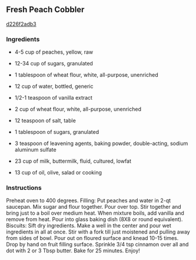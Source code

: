 ## Fresh Peach Cobbler

[d226f2adb3](http://www.food.com/recipe/fresh-peach-cobbler-138303)

### Ingredients

 - 4-5 cup of peaches, yellow, raw

 - 12-34 cup of sugars, granulated

 - 1 tablespoon of wheat flour, white, all-purpose, unenriched

 - 12 cup of water, bottled, generic

 - 1/2-1 teaspoon of vanilla extract

 - 2 cup of wheat flour, white, all-purpose, unenriched

 - 12 teaspoon of salt, table

 - 1 tablespoon of sugars, granulated

 - 3 teaspoon of leavening agents, baking powder, double-acting, sodium aluminum sulfate

 - 23 cup of milk, buttermilk, fluid, cultured, lowfat

 - 13 cup of oil, olive, salad or cooking

### Instructions

Preheat oven to 400 degrees. Filling: Put peaches and water in 2-qt saucepan. Mix sugar and flour together. Pour over top. Stir together and bring just to a boil over medium heat. When mixture boils, add vanilla and remove from heat. Pour into glass baking dish (8X8 or round equivalent). Biscuits: Sift dry ingredients. Make a well in the center and pour wet ingredients in all at once. Stir with a fork till just moistened and pulling away from sides of bowl. Pour out on floured surface and knead 10-15 times. Drop by hand on fruit filling surface. Sprinkle 3/4 tsp cinnamon over all and dot with 2 or 3 Tbsp butter. Bake for 25 minutes. Enjoy!